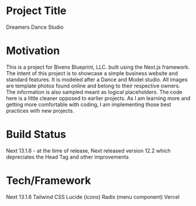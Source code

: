 # Project Title
Dreamers Dance Studio
# Motivation
This is a project for Bivens Blueprint, LLC. built using the Next.js framework. The intent of this project is to showcase a simple business website and standard features. It is modeled after a Dance and Model studio. All images are template photos found online and belong to their respective owners. The information is also sampled meant as logical placeholders. The code here is a little cleaner opposed to earlier projects. As I am learning more and getting more comfortable with coding, I am implementing those best practices with new projects.
# Build Status
Next 13.1.6 - at the time of release, Next released version 12.2 which depreciates the Head Tag and other improvements
# Tech/Framework
Next 13.1.6
Tailwind CSS
Lucide (icons)
Radix (menu component)
Vercel